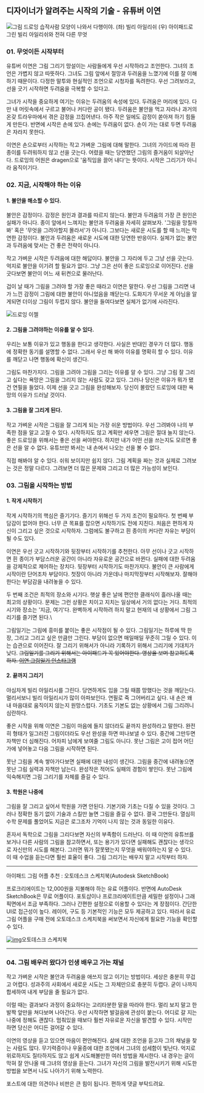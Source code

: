 ## 디자이너가 알려주는 시작의 기술 - 유튜버 이연

![그림 드로잉 습작](https://blog.kakaocdn.net/dn/OmP6B/btqC84TlNqT/KZTLh6VQrdgkrIuGqNtkW1/img.jpg)사람 모양이 나와서 다행이야.
(좌) 빌리 아일리쉬 (우) 아이패드로 그린 빌리 아일리쉬와 전혀 다른 무엇

### 01. 무엇이든 시작부터
유튜버 이연은 그림 그리기 망설이는 사람들에게 우선 시작하라고 조언한다.
그녀의 조언은 가볍지 않고 따뜻하다.
그녀도 그림 앞에서 절망과 두려움을 느꼈기에 이를 잘 이해하기 때문이다.
다정한 말투와 현실적인 조언으로 시청자를 독려한다.
우선 그려보라고, 선을 긋기 시작하면 두려움을 극복할 수 있다고.

 그녀가 시작을 중요하게 여기는 이유는 두려움의 속성에 있다.
두려움은 머리에 있다.
다만 내 머릿속에서 구르고 불어나 커다란 공이 됐다.
두려움은 불안을 먹고 자라나 과거의 온갖 트라우마에서 겪은 감정을 끄집어낸다.
아주 작은 일에도 감정이 쏟아져 하기 힘들게 만든다.
반면에 시작은 손에 있다.
손에는 두려움이 없다.
손이 가는 대로 두면 두려움은 자라지 못한다.


 이연은 손으로부터 시작하는 작고 가벼운 그림에 대해 말한다.
그녀의 가이드에 따라 흰 종이를 두려워하지 않고 선을 긋는다.
어렸을 때는 당연했던 그림의 즐거움이 되살아난다.
드로잉의 어원은 dragen으로 '움직임을 끌어 내다'는 뜻이다.
시작은 그리기가 아니라 움직이기다.


### 02. 지금, 시작해야 하는 이유
#### 1. 불안을 해소할 수 있다.
불안은 감정이다.
감정은 원인과 결과를 따르지 않는다.
불안과 두려움의 가장 큰 원인은 실패가 아니다.
종이 앞에서 느껴지는 불안과 두려움을 자세히 살펴보자.
'그림을 망칠까봐' 혹은 '무엇을 그려야할지 몰라서'가 아니다.
그보다는 새로운 시도를 할 때 느끼는 막연한 감정이다.
불안과 두려움은 새로운 시도에 대한 당연한 반응이다.
실체가 없는 불안과 두려움에 맞서는 건 좋은 전략이 아니다.

작고 가벼운 시작은 두려움에 대한 해답이다.
불안을 그 자리에 두고 그냥 선을 긋는다.
억지로 불안을 이기려 할 필요가 없다.
그냥 그은 선이 좋은 드로잉으로 이어진다.
선을 긋다보면 불안이 어느 새 뒤켠으로 물러난다.


겁이 날 때가 그림을 그려야 할 가장 좋은 때라고 이연은 말한다.
우선 그림을 그리면 내가 느낀 감정이 그림에 대한 불안이 아니었음을 깨닫는다.
도화지가 무서운 게 아님을 알게되면 더이상 그림이 두렵지 않다.
불안을 들여다보면 실체가 없기에 사라진다.

![드로잉 이젤](https://blog.kakaocdn.net/dn/didhHA/btqDcxzjNh3/jd1xL9plXHLtY9TTVzsK1k/img.png) 

#### 2. 그림을 그려야하는 이유를 알 수 있다.
우리는 보통 이유가 있고 행동을 한다고 생각한다.
사실은 반대인 경우가 더 많다.
행동에 정확한 동기를 설명할 수 없다.
그래서 우선 해 봐야 이유를 명확히 할 수 있다.
이유를 깨닫고 나면 행동에 확신이 생긴다.

그림도 마찬가지다.
그림을 그려야 그림을 그리는 이유를 알 수 있다.
그냥 그림 잘 그리고 싶다는 욕망은 그림을 그리지 않는 사람도 갖고 있다.
그러나 당신은 이유가 뭐가 됐건 연필을 들었다.
이제 선을 긋고 그림을 완성해보자.
당신이 몰랐던 드로잉에 대한 욕망의 이유가 드러날 것이다.


#### 3. 그림을 잘 그리게 된다.

작고 가벼운 시작은 그림을 잘 그리게 되는 가장 쉬운 방법이다.
우선 그려봐야 나의 부족한 점을 알고 고칠 수 있다.
시작하지도 않고 계획만 세우면 그림은 절대 늘지 않는다.
좋은 드로잉을 위해서는 좋은 선을 써야한다.
하지만 내가 어떤 선을 쓰는지도 모르면 좋은 선을 알 수 없다.
유튜브만 봐서는 내 손에서 나오는 선을 볼 수 없다.


직접 해봐야 알 수 있다.
쉬워 보이지만 쉽지 않다.
그림 계획을 짜는 것과 실제로 그려보는 것은 정말 다르다.
그려보면 더 많은 문제와 그리고 더 많은 가능성이 보인다.

### 03. 그림을 시작하는 방법
#### 1. 작게 시작하기
작게 시작하기의 핵심은 즐기기다.
즐기기 위해선 두 가지 조건이 필요하다.
첫 번째 부담감이 없어야 한다.
너무 큰 목표를 잡으면 시작하기도 전에 지친다.
처음은 편하게 자신이 그리고 싶은 것으로 시작하자.
그럼에도 불구하고 흰 종이의 커다란 자유는 부담이 될 수도 있다.


이연은 우선 긋고 시작하기와 뒷장부터 시작하기를 추천한다.
아무 선이나 긋고 시작하면 흰 종이가 부담스러운 공간이 아니라 자유로운 공간으로 바뀐다.
실패에 대한 두려움을 강제적으로 제어하는 장치다.
뒷장부터 시작하기도 마찬가지다.
불안이 큰 사람에게 시작이란 단어조차 부담이다.
첫장이 아니라 가운데나 마지막장부터 시작해보자.
잘해야 한다는 부담감을 내려놓을 수 있다.


두 번째 조건은 최적의 장소와 시기다.
햇살 좋은 날에 편안한 클래식이 흘러나올 때는 최고의 상황이다.
문제는 그런 상황은 치이고 지치는 일상에서 거의 없다는 거다.
최적의 시기와 장소는 '지금, 여기'다.
완벽하게 시작하려 하지 말고 현재의 내 상황에서 그림 그리기를 즐기면 된다.\

그림일기는 그림에 흥미를 붙이는 좋은 시작점이 될 수 있다.
그림일기는 하루에 딱 한 장, 그리고 그리고 싶은 만큼만 그린다.
부담이 없으면 매일매일 꾸준히 그릴 수 있다.
이는 습관으로 이어진다.
잘 그리기 위해서가 아니라 기록하기 위해서 그리기에 기대치가 낮다.
~~그림일기를 그리기 위해서는 아이패드가 꼭 있어야한다.
영상을 보며 참고하도록 하자.
[이연 그림일기 인스타그램](https://www.instagram.com/leeyeon_diary/)~~

#### 2. 끝까지 그리기
야심차게 빌리 아일리시를 그린다.
당연하게도 입을 그릴 때쯤 망했다는 것을 깨닫는다.
멀리서보니 빌리 아일리시가 많이 아파보인다.
연필로 죽 그어버리고 싶다.
내 손은 왜 내 마음대로 움직이지 않는지 원망스럽다.
기초도 기본도 없는 상황에서 그림 그리려니 심란하다.


좋은 시작을 위해 이연은 그림이 마음에 들지 않더라도 끝까지 완성하라고 말한다.
완전히 형태가 일그러진 그림이더라도 우선 완성을 하면 떠나보낼 수 있다.
중간에 그만두면 자책만 더 심해진다.
어차피 남에게 보여줄 그림도 아니다.
못난 그림은 고이 접어 어딘가에 넣어놓고 다음 그림을 시작하면 된다.

못난 그림을 계속 쌓아가다보면 실패에 대한 내성이 생긴다.
그림을 중간에 내려놓으면 못난 그림 실력과 자책만 남는다.
완성작은 적어도 실패의 경험이 쌓인다.
못난 그림에 익숙해지면 그림 그리기를 자체를 즐길 수 있다.

#### 3. 학원은 나중에
그림을 잘 그리고 싶어서 학원을 가면 안된다.
기본기와 기초는 다질 수 있을 것이다.
그러나 정확한 동기 없이 기술과 스킬만 늘면 그림을 즐길 수 없다.
결국 그만둔다.
열심히 수학 문제를 풀었어도 지금은 로그조차 기억이 나지 않는 것과 동일한 이유다.

혼자서 독학으로 그림을 그리다보면 자신의 부족함이 드러난다.
이 때 이연의 유튜브를 보거나 다른 사람의 그림을 참고하면서, 또는 용기가 있다면 실패해도 괜찮다는 생각으로 자신만의 시도를 해본다.
그러면 뭐가 잘못됐는지 무엇을 배워야하는지 알 수 있다.
이 때 수업을 듣는다면 훨씬 효율이 좋다.
그림 그리기는 배우지 말고 시작부터 하자.

***

아이패드 그림 어플 추천 : 오토데스크 스케치북(Autodesk SketchBook)

프로크리에이트는 12,000원을 지불해야 하는 유료 어플이다.
반면에 AutoDesk SketchBook은 무료 어플이다.
포토샵이나 프로크리에이트만큼 세밀한 설정이나 그래픽면에서 조금 부족하다.
그러나 간편한 설정으로 이용할 수 있다는 게 장점이다.
간단한 UI로 접근성이 높다.
레이어, 구도 등 기본적인 기능은 모두 제공하고 있다.
따라서 유료 그림 어플을 구매 전에 오토데스크 스케치북을 써보면서 자신에게 필요한 기능을 확인할 수 있다.

[![img](https://blog.kakaocdn.net/dn/7zlQ7/btqDec9zAfB/amNOH7QoXyFa4fpKcRTkr0/img.jpg)](https://sketchbook.com/)오토데스크 스케치북

***

### 04. 그림 배우러 왔다가 인생 배우고 가는 채널
작고 가벼운 시작은 불안과 두려움을 애쓰지 않고 이기는 방법이다.
세상은 충분히 무겁고 어렵다.
성과주의 사회에서 새로운 시도는 그 자체만으로 충분히 두렵다.
굳이 나까지 합세하여 내게 부담을 줄 필요가 없다.

 이럴 때는 결과보다 과정이 중요하다는 고리타분한 말을 따라야 한다.
멀리 보지 말고 한 발짝 앞만을 쳐다보며 나아간다.
우선 시작하면 발걸음에 관성이 붙는다.
어디로 갈 지는 나중에 정해도 괜찮다.
멈춰있을 때보다 훨씬 자유로운 자신을 발견할 수 있다.
시작만 하면 당신은 어디든 걸어갈 수 있다.


 이연의 영상을 듣고 있으면 마음이 편안해진다.
삶에 대한 조언을 듣고자 그의 채널을 찾는 사람도 많다.
무기력증이나 우울증에 대한 조언에서 그녀의 섬세함이 빛난다.
억지로 위로하지도 질타하지도 않고 쉽게 시도해볼만한 여러 방법을 제시한다.
내 경우는 글이 막혀 잘 안나올 때 그녀의 영상을 듣는다.
그녀가 자신의 그림을 발전시키기 위해 시도한 방법을 보면서 나도 나아가기 위해 노력한다.


 포스트에 대한 의견이나 비판은 큰 힘이 됩니다.
편하게 댓글 부탁드려요.
